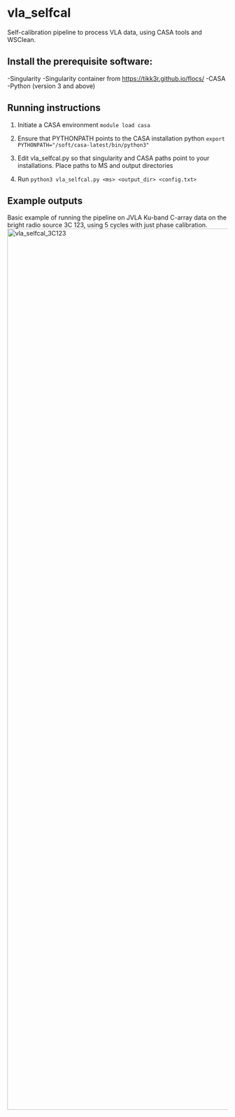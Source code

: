#  vla_selfcal
Self-calibration pipeline to process VLA data, using CASA tools and WSClean. <br />

##  Install the prerequisite software:
-Singularity
-Singularity container from https://tikk3r.github.io/flocs/
-CASA
-Python (version 3 and above)<br />

##  Running instructions
1. Initiate a CASA environment
`module load casa` <br />

2. Ensure that PYTHONPATH points to the CASA installation python
`export PYTHONPATH="/soft/casa-latest/bin/python3"`<br />

3. Edit vla_selfcal.py so that singularity and CASA paths point to your installations. Place paths to MS and output directories <br />

3.  Run
`python3 vla_selfcal.py <ms> <output_dir> <config.txt>`<br />

## Example outputs
Basic example of running the pipeline on JVLA Ku-band C-array data on the bright radio source 3C 123, using 5 cycles with just phase calibration.
<img width="3471" height="2017" alt="vla_selfcal_3C123" src="https://github.com/user-attachments/assets/ce0679bb-ef76-47d6-9060-90ab8b252515" />
